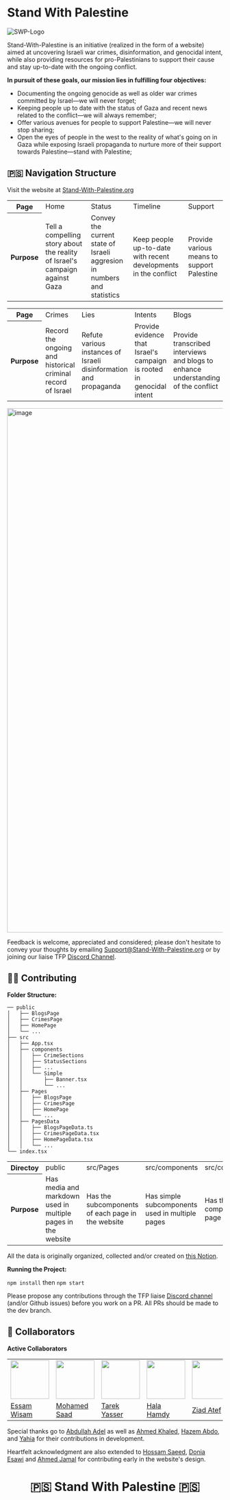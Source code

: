 # Stand With Palestine 
![SWP-Logo](https://github.com/PalestinianVoices/Stand-With-Palestine/assets/49572294/1076c7a8-effc-4617-8b32-25f9b9920fd3)

Stand-With-Palestine is an initiative (realized in the form of a website) aimed at uncovering Israeli war crimes, disinformation, and genocidal intent, while also providing resources for pro-Palestinians to support their cause and stay up-to-date with the ongoing conflict. 

**In pursuit of these goals, our mission lies in fulfilling four objectives:**

- Documenting the ongoing genocide as well as older war crimes committed by Israel—we will never forget;
- Keeping people up to date with the status of Gaza and recent news related to the conflict—we will always remember;
- Offer various avenues for people to support Palestine—we will never stop sharing;
- Open the eyes of people in the west to the reality of what's going on in Gaza while exposing Israeli propaganda to nurture more of their support towards Palestine—stand with Palestine;

## 🇵🇸 Navigation Structure

Visit the website at [Stand-With-Palestine.org](https://Stand-With-Palestine.org)

<table>
  <tr>
    <th>Page</th>
    <td>Home</td>
    <td>Status</td>
    <td>Timeline</td>
    <td>Support</td>
  </tr>
  <tr>
    <th>Purpose</th>
    <td>Tell a compelling story about the reality of Israel's campaign against Gaza</td>
    <td>Convey the current state of Israeli aggresion in numbers and statistics</td>
    <td>Keep people up-to-date with recent developments in the conflict</td>
    <td>Provide various means to support Palestine</td>
  </tr>
</table>

<table>
  <tr>
    <th>Page</th>
    <td>Crimes</td>
    <td>Lies</td>
    <td>Intents</td>
    <td>Blogs</td>
  </tr>
  <tr>
    <th>Purpose</th>
    <td>Record the ongoing and historical criminal record of Israel</td>
    <td>Refute various instances of Israeli disinformation and propaganda</td>
    <td>Provide evidence that Israel's campaign is rooted in genocidal intent</td>
    <td>Provide transcribed interviews and blogs to enhance understanding of the conflict</td>
  </tr>
</table>

<img width="1223" alt="image" src="https://github.com/PalestinianVoices/Stand-With-Palestine/assets/49572294/9686dc63-866d-4ee5-99f1-20d321f6922b">

Feedback is welcome, appreciated and considered; please don't hesitate to convey your thoughts by emailing Support@Stand-With-Palestine.org or by joining our liaise TFP [Discord Channel](https://techforpalestine.org/discord-invite).

## 🤝🏻 Contributing

**Folder Structure:**

```
── public                             
│   ├── BlogsPage
│   ├── CrimesPage
│   ├── HomePage
│   └── ...
├── src
│   ├── App.tsx
│   ├── components                   
│   │   ├── CrimeSections
│   │   ├── StatusSections
│   │   ├── ...
│   │   └── Simple                   
│   │       ├── Banner.tsx
│   │       └── ...                   
│   ├── Pages                       
│   │   ├── BlogsPage
│   │   ├── CrimesPage
│   │   ├── HomePage
│   │   └── ...
│   ├── PagesData                   
│   │   ├── BlogsPageData.ts
│   │   ├── CrimesPageData.tsx
│   │   ├── HomePageData.tsx
│   │   └── ...
└── index.tsx
```
<table>
  <tr>
    <th>Directoy</th>
    <td>public</td>
    <td>src/Pages</td>
    <td>src/components</td>
    <td>src/components/simple</td>
    <td>src/PagesData</td>
  </tr>
  <tr>
    <th>Purpose</th>
    <td>Has media and markdown used in multiple pages in the website</td>
    <td>Has the subcomponents of each page in the website</td>
    <td>Has simple subcomponents used in multiple pages</td>
    <td>Has the page component of each page in the website</td>
    <td>Has the data to be displayed in each page in the website in JSON format.</td>
  </tr>
</table>

All the data is originally organized, collected and/or created on [this Notion](https://bitter-makemake-e46.notion.site/Crimes-Radar-764af76f065b45019bd5f4bd205f7961).

**Running the Project:**

`npm install` then `npm start`

Please propose any contributions through the TFP liaise [Discord channel](https://techforpalestine.org/discord-invite) (and/or Github issues) before you work on a PR. All PRs should be made to the dev branch.

## 👥 Collaborators

**Active Collaborators**
<table>
  <tr>
    <td><a href="https://github.com/EssamWisam"><img src="https://github.com/EssamWisam.png" width="90px;"/><br /></a></td>
    <td><a href="https://github.com/Muhammad-saad-2000"><img src="https://github.com/Muhammad-saad-2000.png" width="90px;"/><br /></a></td>
    <td><a href="https://github.com/KnockerPulsar"><img src="https://github.com/KnockerPulsar.png" width="90px;"/><br /></a></td>
    <td><a href="https://github.com/Halahamdy22"><img src="https://github.com/Halahamdy22.png" width="90px;"/><br /></a></td>
    <td><a href="https://github.com/ziad-atef"><img src="https://github.com/ziad-atef.png" width="90px;"/><br /></a></td>
  </tr>
  <tr>
    <td><a href="https://github.com/EssamWisam">Essam Wisam</a></td>
    <td><a href="https://github.com/Muhammad-saad-2000">Mohamed Saad</a></td>
    <td><a href="https://github.com/KnockerPulsar">Tarek Yasser</a></td>
    <td><a href="https://github.com/HalaHamdi">Hala Hamdy</a></td>
    <td><a href="https://github.com/ziad-atef">Ziad Atef</a></td>
  </tr>
</table>

Special thanks go to [Abdullah Adel](https://github.com/abdullahalshawafi) as well as [Ahmed Khaled](https://github.com/AhmedKhaled590), [Hazem Abdo](https://github.com/HazemAbdo), and [Yahia](https://github.com/yahia3200) for their contributions in development. 

Heartfelt acknowledgment are also extended to  [Hossam Saeed](https://github.com/hoskillua), [Donia Esawi](https://github.com/DoniaEsawi) and [Ahmed Jamal](https://github.com/AhmadJamal01) for contributing early in the website's design.

<h1 align="center"> 🇵🇸 Stand With Palestine 🇵🇸 </h1>




